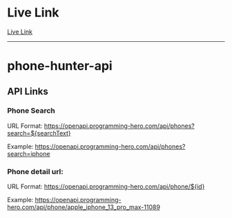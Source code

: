# Live Link

[Live Link](https://phone-watch-hunter.netlify.app/)

---

# phone-hunter-api

## API Links

### Phone Search

URL Format: https://openapi.programming-hero.com/api/phones?search=${searchText}

Example: https://openapi.programming-hero.com/api/phones?search=iphone

### Phone detail url:

URL Format: https://openapi.programming-hero.com/api/phone/${id}

Example: https://openapi.programming-hero.com/api/phone/apple_iphone_13_pro_max-11089
